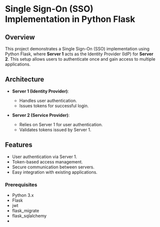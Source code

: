 # Single Sign-On (SSO) Implementation in Python Flask

## Overview

This project demonstrates a Single Sign-On (SSO) implementation using Python Flask, where **Server 1** acts as the Identity Provider (IdP) for **Server 2**. This setup allows users to authenticate once and gain access to multiple applications.

## Architecture

- **Server 1 (Identity Provider)**: 
  - Handles user authentication.
  - Issues tokens for successful login.
  
- **Server 2 (Service Provider)**:
  - Relies on Server 1 for user authentication.
  - Validates tokens issued by Server 1.

## Features

- User authentication via Server 1.
- Token-based access management.
- Secure communication between servers.
- Easy integration with existing applications.



### Prerequisites

- Python 3.x
- Flask
- jwt
- flask_migrate
- flask_sqlalchemy
- 
